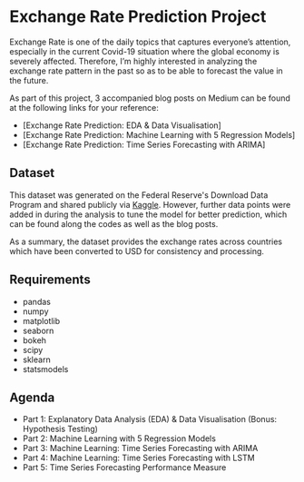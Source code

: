 # Exchange Rate Prediction Project

Exchange Rate is one of the daily topics that captures everyone’s attention, especially in the current Covid-19 situation where the global economy is severely affected. Therefore, I’m highly interested in analyzing the exchange rate pattern in the past so as to be able to forecast the value in the future. 

As part of this project, 3 accompanied blog posts on Medium can be found at the following links for your reference:

* [Exchange Rate Prediction: EDA & Data Visualisation]
* [Exchange Rate Prediction: Machine Learning with 5 Regression Models]
* [Exchange Rate Prediction: Time Series Forecasting with ARIMA]

## Dataset

This dataset was generated on the Federal Reserve's Download Data Program and shared publicly via [Kaggle](https://www.kaggle.com/brunotly/foreign-exchange-rates-per-dollar-20002019). However, further data points were added in during the analysis to tune the model for better prediction, which can be found along the codes as well as the blog posts.

As a summary, the dataset provides the exchange rates across countries which have been converted to USD for consistency and processing. 

## Requirements

* pandas
* numpy
* matplotlib
* seaborn
* bokeh
* scipy
* sklearn
* statsmodels

## Agenda

* Part 1: Explanatory Data Analysis (EDA) & Data Visualisation (Bonus: Hypothesis Testing)
* Part 2: Machine Learning with 5 Regression Models
* Part 3: Machine Learning: Time Series Forecasting with ARIMA
* Part 4: Machine Learning: Time Series Forecasting with LSTM
* Part 5: Time Series Forecasting Performance Measure

